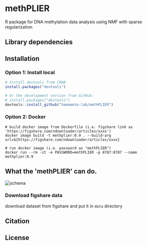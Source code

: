 # methPLIER
R package for DNA methylation data analysis using NMF with sparse regularization

## Library dependencies

## Installation

### Option 1: Install local
```R
# Install devtools from CRAN
install.packages("devtools")

# Or the development version from GitHub:
# install.packages("devtools")
devtools::install_github("hamamoto-lab/methPLIER")
```

### Option 2: Docker
```
# build docker image from Dockerfile (i.e. figshare link as 'https://figshare.com/ndownloader/articles/xxxx')
docker image build -t methplier:0.9 . --build-arg url=${https://figshare.com/ndownloader/articles/xxxx}

# run docker image (i.e. password as "methPLIER")
docker run --rm -it -e PASSWORD=methPLIER -p 8787:8787 --name methplier:0.9
```

## What the 'methPLIER' can do.
![schema](https://user-images.githubusercontent.com/7193590/172372421-db129640-486f-4f8c-a8f3-015fba7c58ab.png)


### Download figshare data
download dataset from figshare and put it in `data` directory

## Citation

## License
